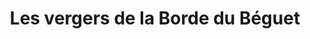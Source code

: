 ---
title: "Les vergers de la Borde du Béguet"
url: /luxey/les-vergers-de-la-borde-du-beguet/
shop: ferme
---